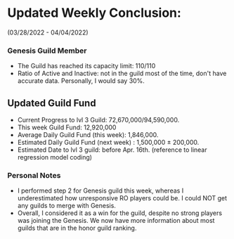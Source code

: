 # Updated Weekly Conclusion:
(03/28/2022 - 04/04/2022)
### Genesis Guild Member
 - The Guild has reached its capacity limit: 110/110
 - Ratio of Active and Inactive: not in the guild most of the time, don't have accurate data. Personally, I would say 30%.
## Updated Guild Fund
 - Current Progress to lvl 3 Guild: 72,670,000/94,590,000. 
 - This week Guild Fund: 12,920,000
 - Average Daily Guild Fund (this week): 1,846,000.
 - Estimated Daily Guild Fund (next week) : 1,500,000 ± 200,000.
 - Estimated Date to lvl 3 guild: before Apr. 16th. (reference to linear regression model coding)

### Personal Notes
 - I performed step 2 for Genesis guild this week, whereas I underestimated how unresponsive RO players could be. I could NOT get any guilds to merge with Genesis.
 - Overall, I considered it as a win for the guild, despite no strong players was joining the Genesis. We now have more information about most guilds that are in the honor guild ranking.
